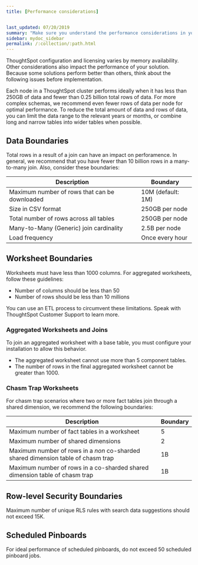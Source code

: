 ```yaml
---
title: [Performance considerations]


last_updated: 07/20/2019
summary: "Make sure you understand the performance considerations in your installation."
sidebar: mydoc_sidebar
permalink: /:collection/:path.html
---
```

ThoughtSpot configuration and licensing varies by memory availability. Other considerations also impact the performance of your solution. Because some
solutions perform better than others, think about the following issues before implementation.

Each node in a ThoughtSpot cluster performs ideally when it has less than 250GB of data and fewer than 0.25 billion total rows of data. For more complex schemas, we recommend even fewer rows of data per node for optimal performance. To reduce the total amount of data and rows of data, you can
limit the data range to the relevant years or months, or combine long and narrow tables into wider tables when possible.

## Data Boundaries

Total rows in a result of a join can have an impact on perforamence. In general, we recommend that you have fewer than 10 billion rows in a many-to-many join. Also, consider these boundaries:

|Description |Boundary|
|-------------------------|--------------------|
|Maximum number of rows that can be downloaded | 10M (default:  1M) |
|Size in CSV format| 250GB per node|
|Total number of rows across all tables| 250GB per node|
|Many-to-Many (Generic) join cardinality|2.5B per node|
|Load frequency| Once every hour|


## Worksheet Boundaries

Worksheets must have less than 1000 columns. For aggregated worksheets, follow these guidelines:

* Number of columns should be less than 50
* Number of rows should be less than 10 millions

You can use an ETL process to circumvent these limitations. Speak with ThoughtSpot Customer Support to learn more.

### Aggregated Worksheets and Joins

To join an aggregated worksheet with a base table, you must configure your installation to allow this behavior.
* The aggregated worksheet cannot use more than 5 component tables.
* The number of rows in the final aggregated worksheet cannot be greater than 1000.

### Chasm Trap Worksheets

For chasm trap scenarios where two or more fact tables join through a shared dimension, we recommend the following boundaries:

|Description |Boundary|
|-------------------------|--------------------|
|Maximum number of fact tables in a worksheet	|5|
|Maximum number of shared dimensions	|2|
|Maximum number of rows in a _non_ co-sharded shared dimension table of chasm trap	|1B|
|Maximum number of rows in a co-sharded shared dimension table of chasm trap	| 1B |

## Row-level Security Boundaries

Maximum number of unique RLS rules with search data suggestions should not exceed 15K.

## Scheduled Pinboards

For ideal performance of scheduled pinboards, do not exceed 50 scheduled pinboard jobs.
